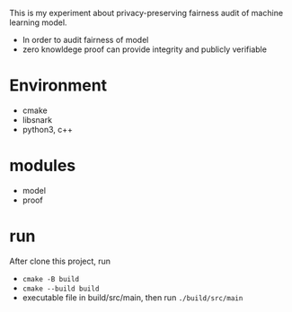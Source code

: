 This is my experiment about privacy-preserving fairness audit of machine learning model.
- In order to audit fairness of model
- zero knowldege proof can provide integrity and publicly verifiable

# Environment
- cmake
- libsnark
- python3, c++

# modules
- model 
- proof

# run
After clone this project, run
- `cmake -B build`
- `cmake --build build`
- executable file in build/src/main, then run `./build/src/main`


